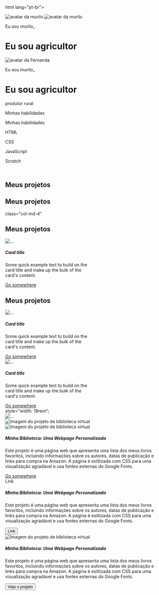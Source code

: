 html lang="pt-br">
  <head>
    <meta charset="UTF-8" />
    <meta name="viewport" content="width=device-width, initial-scale=1.0" />
    <title>Document</title>
  </head>
  <body></body>
</html>
<html lang="pt-br">
  <head>
    <meta charset="UTF-8" />
    <meta name="viewport" content="width=device-width, initial-scale=1.0" />
    <link rel="stylesheet" href="style.css" />
    <title>Meu portfólio</title>
  </head>
  <body></body>
</html>
<body>
  <img src="img/avatar-perfil.png" alt="avatar da  murilo" srcset="" />
</body>
<body>
  <img src="img/avatar-perfil.png" alt="avatar da murilo" srcset="" />
  <p>Eu sou  murilo_</p>
  <h1>Eu sou agricultor</h1>
</body>
<body>
  <img src="img/avatar-perfil.png" alt="avatar da Fernanda" srcset="" />
  <p>Eu sou murilo_</p>
  <h1>Eu sou agricultor</h1>
  <p>
    produtor rural 
  </p>
</body>
<body>
  <!-- código omitido -->
  <p>Minhas habilidades</p>
  <div></div>
</body>
<body>
  <!-- código omitido -->
  <p>Minhas habilidades</p>
  <div>
    <p>HTML</p>
    <p>CSS</p>
    <p>JavaScript</p>
    <p>Scratch</p>
  </div>
</body>
<head>
  <meta charset="UTF-8" />
  <meta name="viewport" content="width=device-width, initial-scale=1.0" />
  <link href="https://cdn.jsdelivr.net/npm/bootstrap@5.3.3/dist/css/bootstrap.min.css" rel="stylesheet" integrity="sha384-QWTKZyjpPEjISv5WaRU9OFeRpok6YctnYmDr5pNlyT2bRjXh0JMhjY6hW+ALEwIH"  crossorigin="anonymous"  />
  <link rel="stylesheet" href="style.css" />
  <title>Meu portfólio</title>
</head>
<body>
  <header class="container">
    <!-- código omitido -->
  </header>


  <script
    src="https://cdn.jsdelivr.net/npm/bootstrap@5.3.3/dist/js/bootstrap.bundle.min.js"
    integrity="sha384-YvpcrYf0tY3lHB60NNkmXc5s9fDVZLESaAA55NDzOxhy9GkcIdslK1eN7N6jIeHz"
    crossorigin="anonymous"
  ></script>
</body>
<header>
  <!-- código omitido -->
</header>
<main class="container"></main>
<main class="container">
  <h2>Meus projetos</h2>
</main>
<main class="container">
  <h2>Meus projetos</h2>
  <div class="row">
    <div></div>
  </div>
</main>
class="col-md-4"
<main class="container">
  <h2>Meus projetos</h2>
  <div class="row">
    <div class="col-md-4"></div>
  </div>
</main>
<div class="card" style="width: 18rem;">
  <img src="..." class="card-img-top" alt="..." />
  <div class="card-body">
    <h5 class="card-title">Card title</h5>
    <p class="card-text">
      Some quick example text to build on the card title and make up the bulk of
      the card's content.
    </p>
    <a href="#" class="btn btn-primary">Go somewhere</a>
  </div>
</div>
<main class="container">
  <h2>Meus projetos</h2>
  <div class="row">
    <div class="col-md-4">
      <div class="card" style="width: 18rem;">
        <img src="..." class="card-img-top" alt="..." />
        <div class="card-body">
          <h5 class="card-title">Card title</h5>
          <p class="card-text">
            Some quick example text to build on the card title and make up the
            bulk of the card's content.
          </p>
          <a href="#" class="btn btn-primary">Go somewhere</a>
        </div>
      </div>
    </div>
  </div>
</main>
<div class="card" style="width: 18rem;">
  <img src="..." class="card-img-top" alt="..." />
  <div class="card-body">
    <h5 class="card-title">Card title</h5>
    <p class="card-text">
      Some quick example text to build on the card title and make up the bulk of
      the card's content.
    </p>
    <a href="#" class="btn btn-primary">Go somewhere</a>
  </div>
</div>
style="width: 18rem";
<div class="card">
  <img src="img/projeto-1.png" class="card-img-top" alt="..." />
  <!-- código omitido -->
</div>
<div class="card">
  <img
    src="img/projeto-1.png"
    class="card-img-top"
    alt="Imagem do projeto de biblioteca virtual"
  />
  <!-- código omitido -->
</div>
<div class="card">
  <img
    src="img/projeto-1.png"
    class="card-img-top"
    alt="Imagem do projeto de biblioteca virtual"
  />
  <div class="card-body">
    <h5 class="card-title">Minha Biblioteca: Uma Webpage Personalizada</h5>
    <p class="card-text">
      Este projeto é uma página web que apresenta uma lista dos meus livros
      favoritos, incluindo informações sobre os autores, datas de publicação e
      links para compra na Amazon. A página é estilizada com CSS para uma
      visualização agradável e usa fontes externas do Google Fonts.
    </p>
    <a href="#" class="btn btn-primary">Go somewhere</a>
  </div>
</div
<button type="button" class="btn btn-link">Link</button>
<div class="card">
  <!-- código omitido -->
  <div class="card-body">
    <h5 class="card-title">Minha Biblioteca: Uma Webpage Personalizada</h5>
    <p class="card-text">
      Este projeto é uma página web que apresenta uma lista dos meus livros
      favoritos, incluindo informações sobre os autores, datas de publicação e
      links para compra na Amazon. A página é estilizada com CSS para uma
      visualização agradável e usa fontes externas do Google Fonts.
    </p>
    <button type="button" class="btn btn-link">Link</button>
  </div>
</div>
<div class="col-md-4">
  <div class="card">
    <img
      src="img/projeto-1.png"
      class="card-img-top"
      alt="Imagem do projeto de biblioteca virtual"
    />
    <div class="card-body">
      <h5 class="card-title">Minha Biblioteca: Uma Webpage Personalizada</h5>
      <p class="card-text">
        Este projeto é uma página web que apresenta uma lista dos meus livros
        favoritos, incluindo informações sobre os autores, datas de publicação e
        links para compra na Amazon. A página é estilizada com CSS para uma
        visualização agradável e usa fontes externas do Google Fonts.
      </p>
      <button type="button" class="btn btn-link">Veja o projeto</button>
    </div>
  </div>
</div>
<div class="row">
  <!-- Projeto 1 -->
  <div class="col-md-4"></div>
</div>
<main class="container mt-5">
  <!-- código omitido -->
</main>
